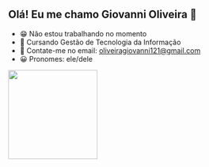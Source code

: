 ## Olá! Eu me chamo Giovanni Oliveira 👋
- 😁 Não estou trabalhando no momento
- 🌱 Cursando Gestão de Tecnologia da Informação
- 📖 Contate-me no email: oliveiragiovanni121@gmail.com
- 😀 Pronomes: ele/dele

<div>
  <img height="180em" src="https://github-readme-stats.vercel.app/api?username=GioOliv&show_icons=true&theme=transparent">
</div>
